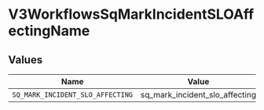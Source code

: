 # V3WorkflowsSqMarkIncidentSLOAffectingName


## Values

| Name                             | Value                            |
| -------------------------------- | -------------------------------- |
| `SQ_MARK_INCIDENT_SLO_AFFECTING` | sq_mark_incident_slo_affecting   |